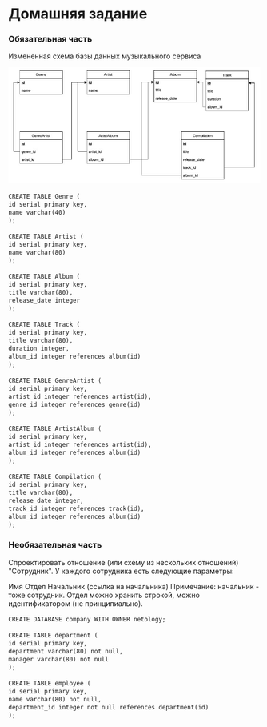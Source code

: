 # Домашняя задание

### Обязательная часть

Измененная схема базы данных музыкального сервиса

![db image](db.jpg)

```
CREATE TABLE Genre (
id serial primary key,
name varchar(40)
);

CREATE TABLE Artist (
id serial primary key,
name varchar(80)
);

CREATE TABLE Album (
id serial primary key,
title varchar(80),
release_date integer
);

CREATE TABLE Track (
id serial primary key,
title varchar(80),
duration integer,
album_id integer references album(id)
);

CREATE TABLE GenreArtist (
id serial primary key,
artist_id integer references artist(id),
genre_id integer references genre(id)
);

CREATE TABLE ArtistAlbum (
id serial primary key,
artist_id integer references artist(id),
album_id integer references album(id)
);

CREATE TABLE Compilation (
id serial primary key,
title varchar(80),
release_date integer,
track_id integer references track(id),
album_id integer references album(id)
);
```

###  Необязательная часть

Спроектировать отношение (или схему из нескольких отношений) "Сотрудник". У каждого сотрудника есть следующие параметры:

Имя
Отдел
Начальник (ссылка на начальника)
Примечание: начальник - тоже сотрудник. Отдел можно хранить строкой, можно идентификатором (не принципиально).

```
CREATE DATABASE company WITH OWNER netology; 

CREATE TABLE department (
id serial primary key,
department varchar(80) not null,
manager varchar(80) not null
);

CREATE TABLE employee (
id serial primary key,
name varchar(80) not null,
department_id integer not null references department(id)
);
```


